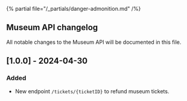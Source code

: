 {% partial file="/_partials/danger-admonition.md" /%}

## Museum API changelog

All notable changes to the Museum API will be documented in this file.

## [1.0.0] - 2024-04-30

### Added
- New endpoint `/tickets/{ticketID}` to refund museum tickets.


